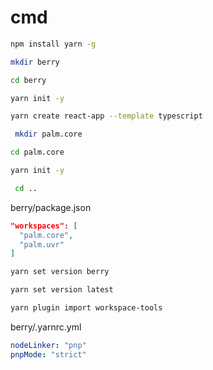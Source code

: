# cmd

```sh
npm install yarn -g
 ```

 ```sh
 mkdir berry
 ```

 ```sh
 cd berry
 ```

 ```sh
 yarn init -y
 ```
 
 ```sh
 yarn create react-app --template typescript
 ```
 
```sh
 mkdir palm.core
 ```

 ```sh
 cd palm.core
 ```

 ```sh
 yarn init -y
 ```

```sh
 cd ..
 ```

berry/package.json
 ```json
 "workspaces": [
   "palm.core",
   "palm.uvr"
 ]
 ```

```sh
yarn set version berry
```

```sh
yarn set version latest
```

```sh
yarn plugin import workspace-tools
```

berry/.yarnrc.yml
```yml
nodeLinker: "pnp"
pnpMode: "strict"
```

